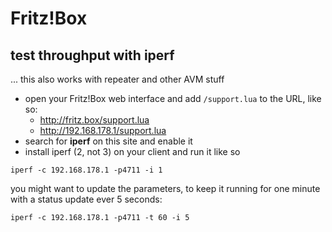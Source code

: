 # Fritz!Box

## test throughput with iperf

... this also works with repeater and other AVM stuff

- open your Fritz!Box web interface and add `/support.lua` to the URL, like so:
    - http://fritz.box/support.lua
    - http://192.168.178.1/support.lua
- search for **iperf** on this site and enable it
- install iperf (2, not 3) on your client and run it like so

```
iperf -c 192.168.178.1 -p4711 -i 1
```

you might want to update the parameters, to keep it running for one minute with a status update ever 5 seconds: 

```
iperf -c 192.168.178.1 -p4711 -t 60 -i 5
```